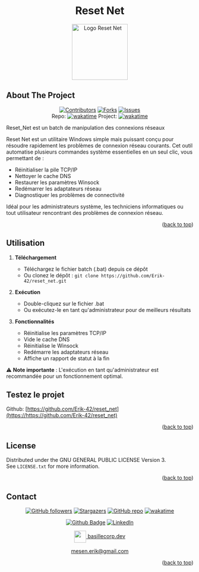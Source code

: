 <div align="center">
</div>
<a name="readme-top"></a>

<!-- PROJECT LOGO -->
<br />
<div align="center">
  <h1>Reset Net</h1>
  <a href="https://github.com/Erik-42">
    <img src="assets/img/EPS.jpeg" alt="Logo Reset Net" width="150" height="150">
  </a>
</div>


<!-- ABOUT THE PROJECT -->

## About The Project

<div align="center">


[![Contributors][contributors-shield]][contributors-url]
[![Forks][forks-shield]][forks-url]
[![Issues][issues-shield]][issues-url]<br/>
Repo: [![wakatime](https://wakatime.com/badge/github/Erik-42/reset_net.svg)](https://wakatime.com/badge/github/Erik-42/reset_net)
Project: [![wakatime](https://wakatime.com/badge/user/f84d00d8-fee3-4ca3-803d-3daa3c7053a5/project/840d2784-7d31-4355-b766-dabdf8fa2f01.svg)](https://wakatime.com/badge/user/f84d00d8-fee3-4ca3-803d-3daa3c7053a5/project/840d2784-7d31-4355-b766-dabdf8fa2f01)

</div>
Reset_Net est un batch de manipulation des connexions réseaux

Reset Net est un utilitaire Windows simple mais puissant conçu pour résoudre rapidement les problèmes de connexion réseau courants. Cet outil automatise plusieurs commandes système essentielles en un seul clic, vous permettant de :

- Réinitialiser la pile TCP/IP
- Nettoyer le cache DNS
- Restaurer les paramètres Winsock
- Redémarrer les adaptateurs réseau
- Diagnostiquer les problèmes de connectivité

Idéal pour les administrateurs système, les techniciens informatiques ou tout utilisateur rencontrant des problèmes de connexion réseau.

<p></p>


<p align="right">(<a href="#readme-top">back to top</a>)</p>

## Utilisation

1. **Téléchargement**
   - Téléchargez le fichier batch (.bat) depuis ce dépôt
   - Ou clonez le dépôt : `git clone https://github.com/Erik-42/reset_net.git`

2. **Exécution**
   - Double-cliquez sur le fichier .bat
   - Ou exécutez-le en tant qu'administrateur pour de meilleurs résultats

3. **Fonctionnalités**
   - Réinitialise les paramètres TCP/IP
   - Vide le cache DNS
   - Réinitialise le Winsock
   - Redémarre les adaptateurs réseau
   - Affiche un rapport de statut à la fin

⚠️ **Note importante** : L'exécution en tant qu'administrateur est recommandée pour un fonctionnement optimal.

## Testez le projet

Github: [https://github.com/Erik-42/reset_net](https://https://github.com/Erik-42/reset_net)


<p align="right">(<a href="#readme-top">back to top</a>)</p>

## License

Distributed under the GNU GENERAL PUBLIC LICENSE
Version 3.<br>
See `LICENSE.txt` for more information.

<p align="right">(<a href="#readme-top">back to top</a>)</p>

## Contact

<div align="center">

[![GitHub followers][github followers-shield]][github followers-url]
[![Stargazers][stars-shield]][stars-url]
[![GitHub repo][github repo-shield]][github repo-url]
[![wakatime](https://wakatime.com/badge/user/f84d00d8-fee3-4ca3-803d-3daa3c7053a5.svg)](https://wakatime.com/@f84d00d8-fee3-4ca3-803d-3daa3c7053a5)

[![Github Badge][github badge-shield]][github badge-url]
[![LinkedIn][linkedin-shield]][linkedin-url]

<a href = 'https://basillecorp.dev'> <img width = '32px' align= 'center' src="https://raw.githubusercontent.com/rahulbanerjee26/githubAboutMeGenerator/main/icons/portfolio.png"/> basillecorp.dev</a>

mesen.erik@gmail.com

</div>

<p align="right">(<a href="#readme-top">back to top</a>)</p>

<!-- MARKDOWN LINKS & IMAGES -->
<!-- https://www.markdownguide.org/basic-syntax/#reference-style-links -->

[wakatime-shield]: https://wakatime.com/badge/user/f84d00d8-fee3-4ca3-803d-3daa3c7053a5.svg
[wakatime-url]: https://wakatime.com/@f84d00d8-fee3-4ca3-803d-3daa3c7053a5
[github badge-shield]: https://img.shields.io/badge/Github-Erik--42-155?style=for-the-badge&logo=github
[github badge-url]: https://github.com/Erik-42
[github repo-shield]: https://img.shields.io/badge/Repositories-68-blue
[github repo-url]: https://github.com/Erik-42/Erik-42?tab=repositories
[github followers-shield]: https://img.shields.io/github/followers/Erik-42
[github followers-url]: https://github.com/followers/Erik-42
[contributors-shield]: https://img.shields.io/github/contributors/Erik-42/export-project-structure
[contributors-url]: https://github.com/Erik-42/export-project-structure/graphs/contributors
[forks-shield]: https://img.shields.io/github/forks/Erik-42/reset_net
[forks-url]: https://github.com/Erik-42/reset_net/forks
[issues-shield]: https://img.shields.io/github/issues-raw/Erik-42/reset_net
[issues-url]: https://github.com/Erik-42/reset_net/issues
[stars-shield]: https://img.shields.io/github/stars/Erik-42
[stars-url]: https://github.com/Erik-42?tab=stars
[linkedin-shield]: https://img.shields.io/badge/-LinkedIn-black.svg?style=for-the-badge&logo=linkedin&colorB=555
[linkedin-url]: https://www.linkedin.com/in/erik-mesen/
[html-shield]: https://img.shields.io/badge/-LinkedIn-black.svg?style=for-the-badge&logo=linkedin&colorB=555
[html-url]: https://html.spec.whatwg.org/
[css-shield]: https://img.shields.io/badge/-LinkedIn-black.svg?style=for-the-badge&logo=linkedin&colorB=555
[css-url]: https://www.w3.org/TR/CSS/#css
[javascript-shield]: https://img.shields.io/badge/-LinkedIn-black.svg?style=for-the-badge&logo=linkedin&colorB=555